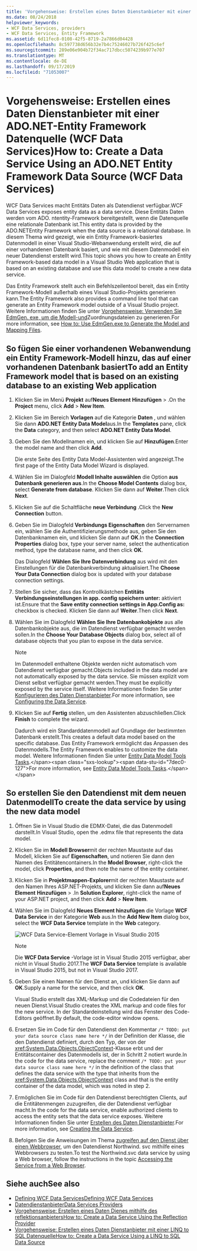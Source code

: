 ```yaml
---
title: 'Vorgehensweise: Erstellen eines Daten Dienstanbieter mit einer ADO.NET-Entity Framework Datenquelle (WCF Data Services)'
ms.date: 08/24/2018
helpviewer_keywords:
- WCF Data Services, providers
- WCF Data Services, Entity Framework
ms.assetid: 6d11fec8-0108-42f5-8719-2a7866d04428
ms.openlocfilehash: 8c597738d656b32e7b4c75246027b726f425c6ef
ms.sourcegitcommit: 289e06e904b72f34ac717dbcc5074239b977e707
ms.translationtype: MT
ms.contentlocale: de-DE
ms.lasthandoff: 09/17/2019
ms.locfileid: "71053007"
---
```

# <a name="how-to-create-a-data-service-using-an-adonet-entity-framework-data-source-wcf-data-services"></a><span data-ttu-id="7dec0-102">Vorgehensweise: Erstellen eines Daten Dienstanbieter mit einer ADO.NET-Entity Framework Datenquelle (WCF Data Services)</span><span class="sxs-lookup"><span data-stu-id="7dec0-102">How to: Create a Data Service Using an ADO.NET Entity Framework Data Source (WCF Data Services)</span></span>

<span data-ttu-id="7dec0-103">WCF Data Services macht Entitäts Daten als Datendienst verfügbar.</span><span class="sxs-lookup"><span data-stu-id="7dec0-103">WCF Data Services exposes entity data as a data service.</span></span> <span data-ttu-id="7dec0-104">Diese Entitäts Daten werden vom ADO. ntentity-Framework bereitgestellt, wenn die Datenquelle eine relationale Datenbank ist.</span><span class="sxs-lookup"><span data-stu-id="7dec0-104">This entity data is provided by the ADO.NETEntity Framework when the data source is a relational database.</span></span> <span data-ttu-id="7dec0-105">In diesem Thema wird gezeigt, wie ein Entity Framework-basiertes Datenmodell in einer Visual Studio-Webanwendung erstellt wird, die auf einer vorhandenen Datenbank basiert, und wie mit diesem Datenmodell ein neuer Datendienst erstellt wird.</span><span class="sxs-lookup"><span data-stu-id="7dec0-105">This topic shows you how to create an Entity Framework-based data model in a Visual Studio Web application that is based on an existing database and use this data model to create a new data service.</span></span>

<span data-ttu-id="7dec0-106">Das Entity Framework stellt auch ein Befehlszeilentool bereit, das ein Entity Framework-Modell außerhalb eines Visual Studio-Projekts generieren kann.</span><span class="sxs-lookup"><span data-stu-id="7dec0-106">The Entity Framework also provides a command line tool that can generate an Entity Framework model outside of a Visual Studio project.</span></span> <span data-ttu-id="7dec0-107">Weitere Informationen finden Sie unter [Vorgehensweise: Verwenden Sie EdmGen. exe, um die Modell-und](../adonet/ef/how-to-use-edmgen-exe-to-generate-the-model-and-mapping-files.md)Zuordnungsdateien zu generieren.</span><span class="sxs-lookup"><span data-stu-id="7dec0-107">For more information, see [How to: Use EdmGen.exe to Generate the Model and Mapping Files](../adonet/ef/how-to-use-edmgen-exe-to-generate-the-model-and-mapping-files.md).</span></span>

## <a name="to-add-an-entity-framework-model-that-is-based-on-an-existing-database-to-an-existing-web-application"></a><span data-ttu-id="7dec0-108">So fügen Sie einer vorhandenen Webanwendung ein Entity Framework-Modell hinzu, das auf einer vorhandenen Datenbank basiert</span><span class="sxs-lookup"><span data-stu-id="7dec0-108">To add an Entity Framework model that is based on an existing database to an existing Web application</span></span>

1. <span data-ttu-id="7dec0-109">Klicken Sie im Menü **Projekt** auf**Neues Element** **Hinzufügen** > .</span><span class="sxs-lookup"><span data-stu-id="7dec0-109">On the **Project** menu, click **Add** > **New Item**.</span></span>

2. <span data-ttu-id="7dec0-110">Klicken Sie im Bereich **Vorlagen** auf die Kategorie **Daten** , und wählen Sie dann **ADO.NET Entity Data Model**aus.</span><span class="sxs-lookup"><span data-stu-id="7dec0-110">In the **Templates** pane, click the **Data** category, and then select **ADO.NET Entity Data Model**.</span></span>

3. <span data-ttu-id="7dec0-111">Geben Sie den Modellnamen ein, und klicken Sie auf **Hinzufügen**.</span><span class="sxs-lookup"><span data-stu-id="7dec0-111">Enter the model name and then click **Add**.</span></span>

     <span data-ttu-id="7dec0-112">Die erste Seite des Entity Data Model-Assistenten wird angezeigt.</span><span class="sxs-lookup"><span data-stu-id="7dec0-112">The first page of the Entity Data Model Wizard is displayed.</span></span>

4. <span data-ttu-id="7dec0-113">Wählen Sie im Dialogfeld **Modell Inhalte auswählen** die Option **aus Datenbank generieren aus**.</span><span class="sxs-lookup"><span data-stu-id="7dec0-113">In the **Choose Model Contents** dialog box, select **Generate from database**.</span></span> <span data-ttu-id="7dec0-114">Klicken Sie dann auf **Weiter**.</span><span class="sxs-lookup"><span data-stu-id="7dec0-114">Then click **Next**.</span></span>

5. <span data-ttu-id="7dec0-115">Klicken Sie auf die Schaltfläche **neue Verbindung** .</span><span class="sxs-lookup"><span data-stu-id="7dec0-115">Click the **New Connection** button.</span></span>

6. <span data-ttu-id="7dec0-116">Geben Sie im Dialogfeld **Verbindungs Eigenschaften** den Servernamen ein, wählen Sie die Authentifizierungsmethode aus, geben Sie den Datenbanknamen ein, und klicken Sie dann auf **OK**.</span><span class="sxs-lookup"><span data-stu-id="7dec0-116">In the **Connection Properties** dialog box, type your server name, select the authentication method, type the database name, and then click **OK**.</span></span>

     <span data-ttu-id="7dec0-117">Das Dialogfeld **Wählen Sie Ihre Datenverbindung** aus wird mit den Einstellungen für die Datenbankverbindung aktualisiert.</span><span class="sxs-lookup"><span data-stu-id="7dec0-117">The **Choose Your Data Connection** dialog box is updated with your database connection settings.</span></span>

7. <span data-ttu-id="7dec0-118">Stellen Sie sicher, dass das Kontrollkästchen **Entitäts Verbindungseinstellungen in app. config speichern unter:** aktiviert ist.</span><span class="sxs-lookup"><span data-stu-id="7dec0-118">Ensure that the **Save entity connection settings in App.Config as:** checkbox is checked.</span></span> <span data-ttu-id="7dec0-119">Klicken Sie dann auf **Weiter**.</span><span class="sxs-lookup"><span data-stu-id="7dec0-119">Then click **Next**.</span></span>

8. <span data-ttu-id="7dec0-120">Wählen Sie im Dialogfeld **Wählen Sie Ihre Datenbankobjekte** aus alle Datenbankobjekte aus, die im Datendienst verfügbar gemacht werden sollen.</span><span class="sxs-lookup"><span data-stu-id="7dec0-120">In the **Choose Your Database Objects** dialog box, select all of database objects that you plan to expose in the data service.</span></span>

    > [!NOTE]
    > <span data-ttu-id="7dec0-121">Im Datenmodell enthaltene Objekte werden nicht automatisch vom Datendienst verfügbar gemacht.</span><span class="sxs-lookup"><span data-stu-id="7dec0-121">Objects included in the data model are not automatically exposed by the data service.</span></span> <span data-ttu-id="7dec0-122">Sie müssen explizit vom Dienst selbst verfügbar gemacht werden.</span><span class="sxs-lookup"><span data-stu-id="7dec0-122">They must be explicitly exposed by the service itself.</span></span> <span data-ttu-id="7dec0-123">Weitere Informationen finden Sie unter [Konfigurieren des Daten Dienstanbieter](configuring-the-data-service-wcf-data-services.md).</span><span class="sxs-lookup"><span data-stu-id="7dec0-123">For more information, see [Configuring the Data Service](configuring-the-data-service-wcf-data-services.md).</span></span>

9. <span data-ttu-id="7dec0-124">Klicken Sie auf **Fertig** stellen, um den Assistenten abzuschließen.</span><span class="sxs-lookup"><span data-stu-id="7dec0-124">Click **Finish** to complete the wizard.</span></span>

     <span data-ttu-id="7dec0-125">Dadurch wird ein Standarddatenmodell auf Grundlage der bestimmten Datenbank erstellt.</span><span class="sxs-lookup"><span data-stu-id="7dec0-125">This creates a default data model based on the specific database.</span></span> <span data-ttu-id="7dec0-126">Das Entity Framework ermöglicht das Anpassen des Datenmodells.</span><span class="sxs-lookup"><span data-stu-id="7dec0-126">The Entity Framework enables to customize the data model.</span></span> <span data-ttu-id="7dec0-127">Weitere Informationen finden Sie unter [Entity Data Model Tools Tasks](https://docs.microsoft.com/previous-versions/dotnet/netframework-4.0/bb738480(v=vs.100)).</span><span class="sxs-lookup"><span data-stu-id="7dec0-127">For more information, see [Entity Data Model Tools Tasks](https://docs.microsoft.com/previous-versions/dotnet/netframework-4.0/bb738480(v=vs.100)).</span></span>

## <a name="to-create-the-data-service-by-using-the-new-data-model"></a><span data-ttu-id="7dec0-128">So erstellen Sie den Datendienst mit dem neuen Datenmodell</span><span class="sxs-lookup"><span data-stu-id="7dec0-128">To create the data service by using the new data model</span></span>

1. <span data-ttu-id="7dec0-129">Öffnen Sie in Visual Studio die EDMX-Datei, die das Datenmodell darstellt.</span><span class="sxs-lookup"><span data-stu-id="7dec0-129">In Visual Studio, open the .edmx file that represents the data model.</span></span>

2. <span data-ttu-id="7dec0-130">Klicken Sie im **Modell Browser**mit der rechten Maustaste auf das Modell, klicken Sie auf **Eigenschaften**, und notieren Sie dann den Namen des Entitätencontainers.</span><span class="sxs-lookup"><span data-stu-id="7dec0-130">In the **Model Browser**, right-click the model, click **Properties**, and then note the name of the entity container.</span></span>

3. <span data-ttu-id="7dec0-131">Klicken Sie in **Projektmappen-Explorer**mit der rechten Maustaste auf den Namen Ihres ASP.NET-Projekts, und klicken Sie dann auf**Neues Element** **Hinzufügen** > .</span><span class="sxs-lookup"><span data-stu-id="7dec0-131">In **Solution Explorer**, right-click the name of your ASP.NET project, and then click **Add** > **New Item**.</span></span>

4. <span data-ttu-id="7dec0-132">Wählen Sie im Dialogfeld **Neues Element hinzufügen** die Vorlage **WCF Data Service** in der Kategorie **Web** aus.</span><span class="sxs-lookup"><span data-stu-id="7dec0-132">In the **Add New Item** dialog box, select the **WCF Data Service** template in the **Web** category.</span></span>

   ![WCF Data Service-Element Vorlage in Visual Studio 2015](./media/wcf-data-service-item-template.png)

   > [!NOTE]
   > <span data-ttu-id="7dec0-134">Die **WCF Data Service** -Vorlage ist in Visual Studio 2015 verfügbar, aber nicht in Visual Studio 2017.</span><span class="sxs-lookup"><span data-stu-id="7dec0-134">The **WCF Data Service** template is available in Visual Studio 2015, but not in Visual Studio 2017.</span></span>

5. <span data-ttu-id="7dec0-135">Geben Sie einen Namen für den Dienst an, und klicken Sie dann auf **OK**.</span><span class="sxs-lookup"><span data-stu-id="7dec0-135">Supply a name for the service, and then click **OK**.</span></span>

     <span data-ttu-id="7dec0-136">Visual Studio erstellt das XML-Markup und die Codedateien für den neuen Dienst.</span><span class="sxs-lookup"><span data-stu-id="7dec0-136">Visual Studio creates the XML markup and code files for the new service.</span></span> <span data-ttu-id="7dec0-137">In der Standardeinstellung wird das Fenster des Code-Editors geöffnet.</span><span class="sxs-lookup"><span data-stu-id="7dec0-137">By default, the code-editor window opens.</span></span>

6. <span data-ttu-id="7dec0-138">Ersetzen Sie im Code für den Datendienst den Kommentar `/* TODO: put your data source class name here */` in der Definition der Klasse, die den Datendienst definiert, durch den Typ, der von der <xref:System.Data.Objects.ObjectContext>-Klasse erbt und der Entitätscontainer des Datenmodells ist, der in Schritt 2 notiert wurde.</span><span class="sxs-lookup"><span data-stu-id="7dec0-138">In the code for the data service, replace the comment `/* TODO: put your data source class name here */` in the definition of the class that defines the data service with the type that inherits from the <xref:System.Data.Objects.ObjectContext> class and that is the entity container of the data model, which was noted in step 2.</span></span>

7. <span data-ttu-id="7dec0-139">Ermöglichen Sie im Code für den Datendienst berechtigten Clients, auf die Entitätenmengen zuzugreifen, die der Datendienst verfügbar macht.</span><span class="sxs-lookup"><span data-stu-id="7dec0-139">In the code for the data service, enable authorized clients to access the entity sets that the data service exposes.</span></span> <span data-ttu-id="7dec0-140">Weitere Informationen finden Sie unter [Erstellen des Daten Dienstanbieter](creating-the-data-service.md).</span><span class="sxs-lookup"><span data-stu-id="7dec0-140">For more information, see [Creating the Data Service](creating-the-data-service.md).</span></span>

8. <span data-ttu-id="7dec0-141">Befolgen Sie die Anweisungen im Thema [zugreifen auf den Dienst über einen Webbrowser](accessing-the-service-from-a-web-browser-wcf-data-services-quickstart.md), um den Datendienst Northwind. svc mithilfe eines Webbrowsers zu testen.</span><span class="sxs-lookup"><span data-stu-id="7dec0-141">To test the Northwind.svc data service by using a Web browser, follow the instructions in the topic [Accessing the Service from a Web Browser](accessing-the-service-from-a-web-browser-wcf-data-services-quickstart.md).</span></span>

## <a name="see-also"></a><span data-ttu-id="7dec0-142">Siehe auch</span><span class="sxs-lookup"><span data-stu-id="7dec0-142">See also</span></span>

- [<span data-ttu-id="7dec0-143">Defining WCF Data Services</span><span class="sxs-lookup"><span data-stu-id="7dec0-143">Defining WCF Data Services</span></span>](defining-wcf-data-services.md)
- [<span data-ttu-id="7dec0-144">Datendienstanbieter</span><span class="sxs-lookup"><span data-stu-id="7dec0-144">Data Services Providers</span></span>](data-services-providers-wcf-data-services.md)
- [<span data-ttu-id="7dec0-145">Vorgehensweise: Erstellen eines Daten Dienes mithilfe des reflektionsanbieters</span><span class="sxs-lookup"><span data-stu-id="7dec0-145">How to: Create a Data Service Using the Reflection Provider</span></span>](create-a-data-service-using-rp-wcf-data-services.md)
- [<span data-ttu-id="7dec0-146">Vorgehensweise: Erstellen eines Daten Dienstanbieter mit einer LINQ to SQL Datenquelle</span><span class="sxs-lookup"><span data-stu-id="7dec0-146">How to: Create a Data Service Using a LINQ to SQL Data Source</span></span>](create-a-data-service-using-linq-to-sql-wcf.md)
